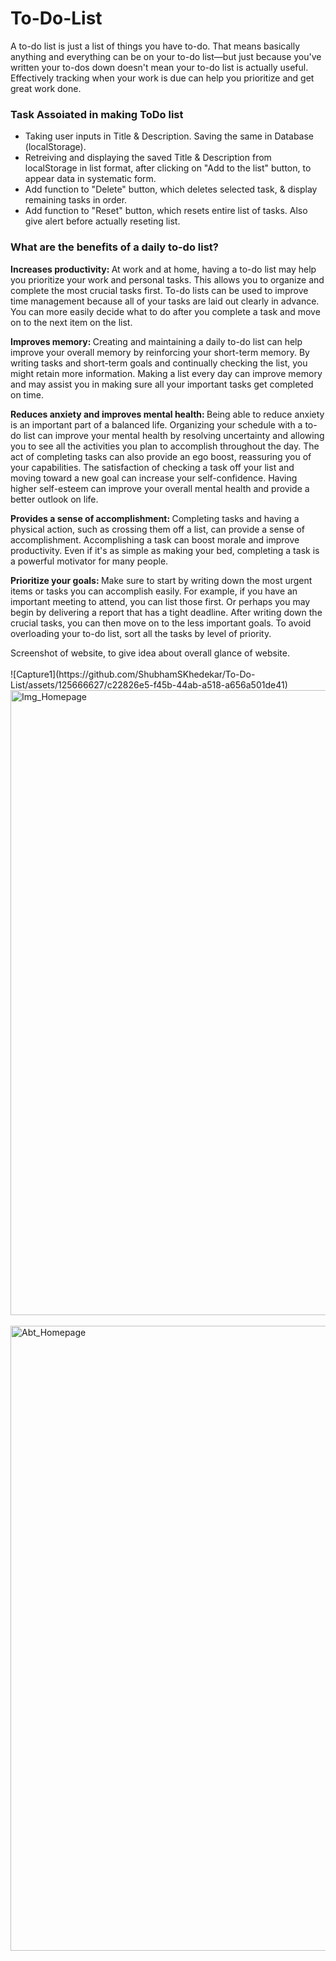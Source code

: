 # To-Do-List
<div>A to-do list is just a list of things you have to-do. That means basically anything and everything can be on your to-do list—but just because you've written your to-dos down doesn't mean your to-do list is actually useful. Effectively tracking when your work is due can help you prioritize and get great work done.</div>

<h3>Task Assoiated in making ToDo list</h3>
<div>
  <ul>
      <li>Taking user inputs in Title & Description. Saving the same in Database (localStorage).</li>
      <li>Retreiving and displaying the saved Title & Description from localStorage in list format, after clicking on "Add to the list" button, to appear data in systematic form.</li>
      <li>Add function to "Delete" button, which deletes selected task, & display remaining tasks in order.</li>
      <li>Add function to "Reset" button, which resets entire list of tasks. Also give alert before actually reseting list.</li>
  </ul>   
</div>

<h3>What are the benefits of a daily to-do list?</h3>
<div>
<p>
<b>Increases productivity: </b>
At work and at home, having a to-do list may help you prioritize your work and personal tasks. This allows you to organize and complete the most crucial tasks first. To-do lists can be used to improve time management because all of your tasks are laid out clearly in advance. You can more easily decide what to do after you complete a task and move on to the next item on the list.</p>

<p>
<b>Improves memory: </b>
Creating and maintaining a daily to-do list can help improve your overall memory by reinforcing your short-term memory. By writing tasks and short-term goals and continually checking the list, you might retain more information. Making a list every day can improve memory and may assist you in making sure all your important tasks get completed on time.</p>

<p>
<b>Reduces anxiety and improves mental health: </b>
Being able to reduce anxiety is an important part of a balanced life. Organizing your schedule with a to-do list can improve your mental health by resolving uncertainty and allowing you to see all the activities you plan to accomplish throughout the day. The act of completing tasks can also provide an ego boost, reassuring you of your capabilities. The satisfaction of checking a task off your list and moving toward a new goal can increase your self-confidence. Having higher self-esteem can improve your overall mental health and provide a better outlook on life.</p>

<p>
<b>Provides a sense of accomplishment: </b>
Completing tasks and having a physical action, such as crossing them off a list, can provide a sense of accomplishment. Accomplishing a task can boost morale and improve productivity. Even if it's as simple as making your bed, completing a task is a powerful motivator for many people.</p>

<p>
<b>Prioritize your goals: </b>
Make sure to start by writing down the most urgent items or tasks you can accomplish easily. For example, if you have an important meeting to attend, you can list those first. Or perhaps you may begin by delivering a report that has a tight deadline. After writing down the crucial tasks, you can then move on to the less important goals. To avoid overloading your to-do list, sort all the tasks by level of priority. </p>
</div>

<div>
Screenshot of website, to give idea about overall glance of website.
</div>
<br>
![Capture1](https://github.com/ShubhamSKhedekar/To-Do-List/assets/125666627/c22826e5-f45b-44ab-a518-a656a501de41)

<img src="https://github.com/ShubhamSKhedekar/Clock-Project-Timestamp.com/assets/125666627/a95119d5-2b53-4e6f-b020-342ac77b6546.png" alt="Img_Homepage" width="1000px"> 
<br> <br> 
<img src="https://github.com/ShubhamSKhedekar/Clock-Project-Timestamp.com/assets/125666627/92107732-6264-4012-9b71-eba23f1cd2d0.png" alt="Abt_Homepage" width="1000px">
